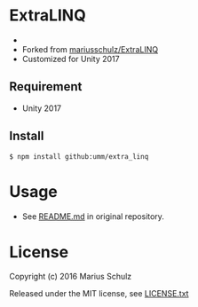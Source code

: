 # ExtraLINQ

* 
* Forked from [mariusschulz/ExtraLINQ](https://github.com/mariusschulz/ExtraLINQ)
* Customized for Unity 2017

## Requirement

* Unity 2017

## Install

```shell
$ npm install github:umm/extra_linq
```

# Usage

* See [README.md](https://github.com/mariusschulz/ExtraLINQ/blob/master/README.md) in original repository.

# License

Copyright (c) 2016 Marius Schulz

Released under the MIT license, see [LICENSE.txt](LICENSE.txt)

